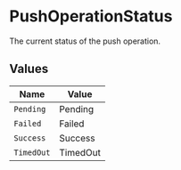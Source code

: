 # PushOperationStatus

The current status of the push operation.


## Values

| Name       | Value      |
| ---------- | ---------- |
| `Pending`  | Pending    |
| `Failed`   | Failed     |
| `Success`  | Success    |
| `TimedOut` | TimedOut   |
